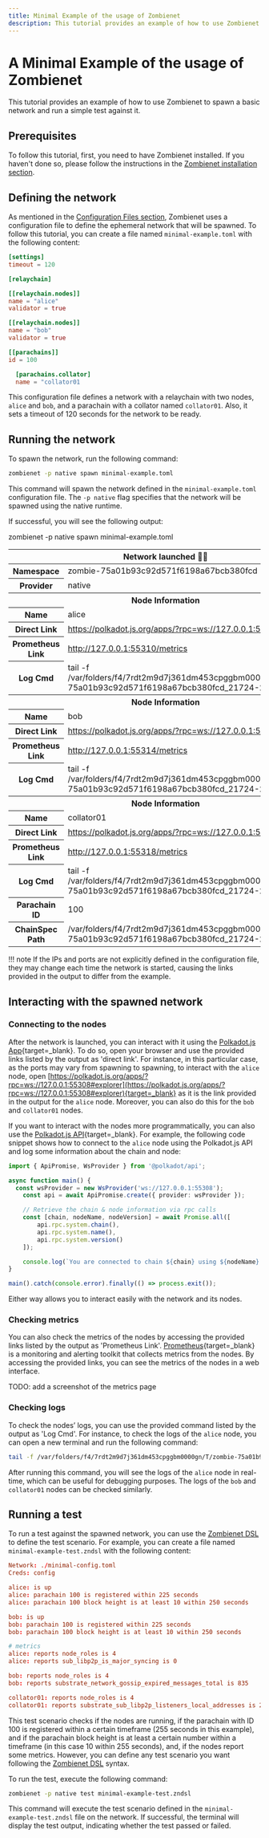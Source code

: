 ```yaml
---
title: Minimal Example of the usage of Zombienet
description: This tutorial provides an example of how to use Zombienet to spawn a basic network and run a simple test over it.
---
```


# A Minimal Example of the usage of Zombienet

This tutorial provides an example of how to use Zombienet to spawn a basic network and run a simple test against it.

## Prerequisites

To follow this tutorial, first, you need to have Zombienet installed. If you haven't done so, please follow the instructions in the [Zombienet installation section](../index.md/#installation).

## Defining the network

As mentioned in the [Configuration Files section](../index.md/#configuration-files), Zombienet uses a configuration file to define the ephemeral network that will be spawned. To follow this tutorial, you can create a file named `minimal-example.toml` with the following content:

```toml
[settings]
timeout = 120

[relaychain]

[[relaychain.nodes]]
name = "alice"
validator = true

[[relaychain.nodes]]
name = "bob"
validator = true

[[parachains]]
id = 100

  [parachains.collator]
  name = "collator01
```

This configuration file defines a network with a relaychain with two nodes, `alice` and `bob`, and a parachain with a collator named `collator01`. Also, it sets a timeout of 120 seconds for the network to be ready.

## Running the network

To spawn the network, run the following command:

```bash
zombienet -p native spawn minimal-example.toml
```

This command will spawn the network defined in the `minimal-example.toml` configuration file. The `-p native` flag specifies that the network will be spawned using the native runtime.

If successful, you will see the following output:

<div id="termynal" data-termynal>
    <span data-ty="input"><span class="file-path">zombienet -p native spawn minimal-example.toml</span>
    <table>
        <thead>
            <tr>
                <th colspan="3" align="center">
                    Network launched 🚀🚀
                </th>
            </tr>
        </thead>
        <tr>
            <th>Namespace</th>
            <td>zombie-75a01b93c92d571f6198a67bcb380fcd</td>
        </tr>
        <tr>
            <th>Provider</th>
            <td>native</td>
        </tr>
            <tr>
                <th colspan="3" align="center">
                Node Information
                </th>
            </tr>
        <tr>
            <th>Name</th>
            <td>alice</td>
        </tr>
        <tr>
            <th>Direct Link</th>
            <td><a href="https://polkadot.js.org/apps/?rpc=ws://127.0.0.1:55308#explorer">https://polkadot.js.org/apps/?rpc=ws://127.0.0.1:55308#explorer</a></td>
        </tr>
        <tr>
            <th>Prometheus Link</th>
            <td><a href="http://127.0.0.1:55310/metrics">http://127.0.0.1:55310/metrics</a></td>
        </tr>
        <tr>
            <th>Log Cmd</th>
            <td>tail -f /var/folders/f4/7rdt2m9d7j361dm453cpggbm0000gn/T/zombie-75a01b93c92d571f6198a67bcb380fcd_21724-2</td>
        </tr>
            <tr>
                <th colspan="3" align="center">
                Node Information
                </th>
            </tr>
        <tr>
            <th>Name</th>
            <td>bob</td>
        </tr>
        <tr>
            <th>Direct Link</th>
            <td><a href="https://polkadot.js.org/apps/?rpc=ws://127.0.0.1:55312#explorer">https://polkadot.js.org/apps/?rpc=ws://127.0.0.1:55312#explorer</a></td>
        </tr>
        <tr>
            <th>Prometheus Link</th>
            <td><a href="http://127.0.0.1:55314/metrics">http://127.0.0.1:55314/metrics</a></td>
        </tr>
        <tr>
            <th>Log Cmd</th>
            <td>tail -f /var/folders/f4/7rdt2m9d7j361dm453cpggbm0000gn/T/zombie-75a01b93c92d571f6198a67bcb380fcd_21724-2</td>
        </tr>
            <tr>
                <th colspan="3" align="center">
                Node Information
                </th>
            </tr>
        <tr>
            <th>Name</th>
            <td>collator01</td>
        </tr>
        <tr>
            <th>Direct Link</th>
            <td><a href="https://polkadot.js.org/apps/?rpc=ws://127.0.0.1:55316#explorer">https://polkadot.js.org/apps/?rpc=ws://127.0.0.1:55316#explorer</a></td>
        </tr>
        <tr>
            <th>Prometheus Link</th>
            <td><a href="http://127.0.0.1:55318/metrics">http://127.0.0.1:55318/metrics</a></td>
        </tr>
        <tr>
            <th>Log Cmd</th>
            <td>tail -f /var/folders/f4/7rdt2m9d7j361dm453cpggbm0000gn/T/zombie-75a01b93c92d571f6198a67bcb380fcd_21724-2</td>
        </tr>
        <tr>
            <th>Parachain ID</th>
            <td>100</td>
        </tr>
        <tr>
            <th>ChainSpec Path</th>
            <td>/var/folders/f4/7rdt2m9d7j361dm453cpggbm0000gn/T/zombie-75a01b93c92d571f6198a67bcb380fcd_21724-2</td>
        </tr>
    </table>
</div>

!!! note 
    If the IPs and ports are not explicitly defined in the configuration file, they may change each time the network is started, causing the links provided in the output to differ from the example.

## Interacting with the spawned network

### Connecting to the nodes

After the network is launched, you can interact with it using the [Polkadot.js App](https://polkadot.js.org/apps/){target=_blank}. To do so, open your browser and use the provided links listed by the output as 'direct link'. For instance, in this particular case, as the ports may vary from spawning to spawning, to interact with the `alice` node, open [https://polkadot.js.org/apps/?rpc=ws://127.0.0.1:55308#explorer](https://polkadot.js.org/apps/?rpc=ws://127.0.0.1:55308#explorer){target=_blank} as it is the link provided in the output for the `alice` node. Moreover, you can also do this for the `bob` and `collator01` nodes.

If you want to interact with the nodes more programmatically, you can also use the [Polkadot.js API](https://polkadot.js.org/api/){target=_blank}. For example, the following code snippet shows how to connect to the `alice` node using the Polkadot.js API and log some information about the chain and node:

```typescript
import { ApiPromise, WsProvider } from '@polkadot/api';

async function main() {
  const wsProvider = new WsProvider('ws://127.0.0.1:55308');
    const api = await ApiPromise.create({ provider: wsProvider });

    // Retrieve the chain & node information via rpc calls
    const [chain, nodeName, nodeVersion] = await Promise.all([
        api.rpc.system.chain(),
        api.rpc.system.name(),
        api.rpc.system.version()
    ]);

    console.log(`You are connected to chain ${chain} using ${nodeName} v${nodeVersion}`);
}

main().catch(console.error).finally(() => process.exit());
```

Either way allows you to interact easily with the network and its nodes.

### Checking metrics

You can also check the metrics of the nodes by accessing the provided links listed by the output as 'Prometheus Link'. [Prometheus](https://prometheus.io/){target=_blank} is a monitoring and alerting toolkit that collects metrics from the nodes. By accessing the provided links, you can see the metrics of the nodes in a web interface.

TODO: add a screenshot of the metrics page

### Checking logs

To check the nodes’ logs, you can use the provided command listed by the output as 'Log Cmd'. For instance, to check the logs of the `alice` node, you can open a new terminal and run the following command:

```bash
tail -f /var/folders/f4/7rdt2m9d7j361dm453cpggbm0000gn/T/zombie-75a01b93c92d571f6198a67bcb380fcd_21724-SEzfCidQ1za4/alice.log
```

After running this command, you will see the logs of the `alice` node in real-time, which can be useful for debugging purposes. The logs of the `bob` and `collator01` nodes can be checked similarly.

## Running a test

To run a test against the spawned network, you can use the [Zombienet DSL](../testing.md) to define the test scenario. For example, you can create a file named `minimal-example-test.zndsl` with the following content:

```toml
Network: ./minimal-config.toml
Creds: config

alice: is up
alice: parachain 100 is registered within 225 seconds
alice: parachain 100 block height is at least 10 within 250 seconds

bob: is up
bob: parachain 100 is registered within 225 seconds
bob: parachain 100 block height is at least 10 within 250 seconds

# metrics
alice: reports node_roles is 4
alice: reports sub_libp2p_is_major_syncing is 0

bob: reports node_roles is 4
bob: reports substrate_network_gossip_expired_messages_total is 835

collator01: reports node_roles is 4
collator01: reports substrate_sub_libp2p_listeners_local_addresses is 2
```

This test scenario checks if the nodes are running, if the parachain with ID 100 is registered within a certain timeframe (255 seconds in this example), and if the parachain block height is at least a certain number within a timeframe (in this case 10 within 255 seconds), and, if the nodes report some metrics. However, you can define any test scenario you want following the [Zombienet DSL](../testing.md) syntax.

To run the test, execute the following command:

```bash
zombienet -p native test minimal-example-test.zndsl
```

This command will execute the test scenario defined in the `minimal-example-test.zndsl` file on the network. If successful, the terminal will display the test output, indicating whether the test passed or failed.